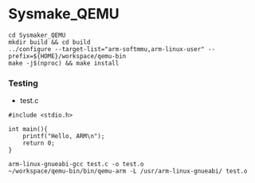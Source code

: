 # Sysmake_QEMU

```=
cd Sysmaker_QEMU
mkdir build && cd build
../configure --target-list="arm-softmmu,arm-linux-user" --prefix=${HOME}/workspace/qemu-bin
make -j$(nproc) && make install
```

### Testing

- test.c
```c=
#include <stdio.h>

int main(){
    printf("Hello, ARM\n");
    return 0;
}
```

```
arm-linux-gnueabi-gcc test.c -o test.o
~/workspace/qemu-bin/bin/qemu-arm -L /usr/arm-linux-gnueabi/ test.o
```